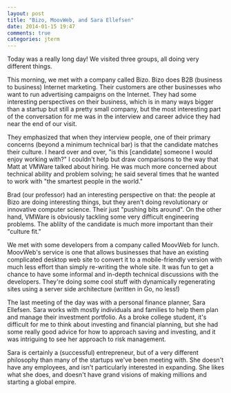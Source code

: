 ```yaml
---
layout: post
title: "Bizo, MoovWeb, and Sara Ellefsen"
date: 2014-01-15 19:47
comments: true
categories: jterm
---
```


Today was a really long day! We visited three groups, all doing very different things.

This morning, we met with a company called Bizo. Bizo does B2B (business to business) Internet marketing. Their customers are other businesses who want to run advertising campaigns on the Internet. They had some interesting perspectives on their business, which is in many ways bigger than a startup but still a pretty small company, but the most interesting part of the conversation for me was in the interview and career advice they had near the end of our visit.

<!--more-->

They emphasized that when they interview people, one of their primary concerns (beyond a minimum technical bar) is that the candidate matches their culture. I heard over and over, "is this [candidate] someone I would enjoy working with?" I couldn't help but draw comparisons to the way that Matt at VMWare talked about hiring. He was much more concerned about technical ability and problem solving; he said several times that he wanted to work with "the smartest people in the world." 

Brad (our professor) had an interesting perspective on that: the people at Bizo are doing interesting things, but they aren't doing revolutionary or innovative computer science. Their just "pushing bits around". On the other hand, VMWare is obviously tackling some very difficult engineering problems. The ablilty of the candidate is much more important than their "culture fit."

We met with some developers from a company called MoovWeb for lunch. MoovWeb's service is one that allows businesses that have an existing complicated desktop web site to convert it to a mobile-friendly version with much less effort than simply re-writing the whole site. It was fun to get a chance to have some informal and in-depth technical discussions with the developers. They're doing some cool stuff with dynamically regenerating sites using a server side architecture (written in Go, no less!)

The last meeting of the day was with a personal finance planner, Sara Ellefsen. Sara works with mostly individuals and families to help them plan and manage their investment portfolio. As a broke college student, it's difficult for me to think about investing and financial planning, but she had some really good advice for how to approach saving and investing, and it was intriguing to see her approach to risk management.

Sara is certainly a (successful) entrepreneur, but of a very different philosophy than many of the startups we've been meeting with. She doesn't have any employees, and isn't particularly interested in expanding. She likes what she does, and doesn't have grand visions of making millions and starting a global empire.
